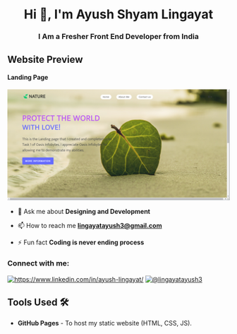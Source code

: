 <h1 align="center">Hi 👋, I'm Ayush Shyam Lingayat</h1>
<h3 align="center">I Am a Fresher Front End Developer from India</h3>

## Website Preview
#### Landing Page





<img src="Landing_page1.png" width="900">
  






- 💬 Ask me about **Designing and Development**

- 📫 How to reach me **lingayatayush3@gmail.com**

- ⚡ Fun fact **Coding is never ending process**









<h3 align="left">Connect with me:</h3>
<p align="left">
<a href="https://linkedin.com/in/https://www.linkedin.com/in/ayush-lingayat/" target="blank"><img align="center" src="https://raw.githubusercontent.com/rahuldkjain/github-profile-readme-generator/master/src/images/icons/Social/linked-in-alt.svg" alt="https://www.linkedin.com/in/ayush-lingayat/" height="30" width="40" /></a>
<a href="https://www.hackerrank.com/@lingayatayush3" target="blank"><img align="center" src="https://raw.githubusercontent.com/rahuldkjain/github-profile-readme-generator/master/src/images/icons/Social/hackerrank.svg" alt="@lingayatayush3" height="30" width="40" /></a>
</p>








## Tools Used 🛠️
* <b>GitHub Pages</b> - To host my static website (HTML, CSS, JS).
